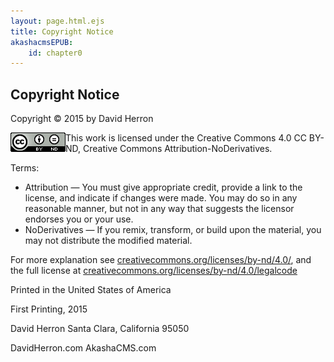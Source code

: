 ```yaml
---
layout: page.html.ejs
title: Copyright Notice
akashacmsEPUB:
    id: chapter0
---
```


<section>
<h1>Copyright Notice</h1>

Copyright © 2015 by David Herron

<img src="images/cc-by-nd-88x31.png" style="float: left; max-width: 88px;"/>This work is licensed under the Creative Commons 4.0 CC BY-ND, Creative Commons Attribution-NoDerivatives.

Terms:
* Attribution — You must give appropriate credit, provide a link to the license, and indicate if changes were made. You may do so in any reasonable manner, but not in any way that suggests the licensor endorses you or your use.
* NoDerivatives — If you remix, transform, or build upon the material, you may not distribute the modified material.

For more explanation see [creativecommons.org/licenses/by-nd/4.0/](https://creativecommons.org/licenses/by-nd/4.0/), and the full license at [creativecommons.org/licenses/by-nd/4.0/legalcode](https://creativecommons.org/licenses/by-nd/4.0/legalcode)

Printed in the United States of America

First Printing, 2015

David Herron
Santa Clara, California 95050

DavidHerron.com
AkashaCMS.com
</section>
